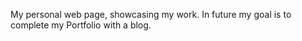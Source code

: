 My personal web page, showcasing my work. In future my goal is to complete my Portfolio with a blog.